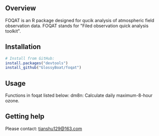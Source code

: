 ## Overview

FOQAT is an R package designed for qucik analysis of atmospheric field observation data.
FOQAT stands for "Filed observation quick analysis toolkit".

## Installation

``` r
# Install from GitHub:
install.packages("devtools")
install_github("GlossyBoat/foqat")
```

## Usage
Functions in foqat listed below:
dm8n: Calculate daily maximum-8-hour ozone.


## Getting help

Please contact: tianshu129@163.com
